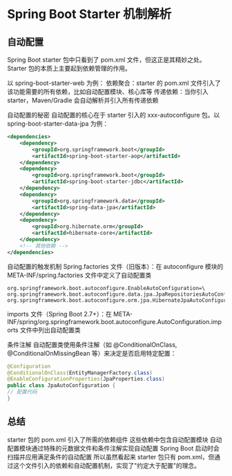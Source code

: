 # Spring Boot Starter 机制解析
## 自动配置
Spring Boot starter 包中只看到了 pom.xml 文件，但这正是其精妙之处。
Starter 包的本质上主要起到依赖管理的作用。

以 spring-boot-starter-web 为例：
依赖聚合：starter 的 pom.xml 文件引入了该功能需要的所有依赖，比如自动配置模块、核心库等
传递依赖：当你引入 starter，Maven/Gradle 会自动解析并引入所有传递依赖

自动配置的秘密
自动配置的核心在于 starter 引入的 xxx-autoconfigure 包。以 spring-boot-starter-data-jpa 为例：
```xml
<dependencies>
    <dependency>
        <groupId>org.springframework.boot</groupId>
        <artifactId>spring-boot-starter-aop</artifactId>
    </dependency>
    <dependency>
        <groupId>org.springframework.boot</groupId>
        <artifactId>spring-boot-starter-jdbc</artifactId>
    </dependency>
    <dependency>
        <groupId>org.springframework.data</groupId>
        <artifactId>spring-data-jpa</artifactId>
    </dependency>
    <dependency>
        <groupId>org.hibernate.orm</groupId>
        <artifactId>hibernate-core</artifactId>
    </dependency>
    <!-- 其他依赖 -->
</dependencies>
```


自动配置的触发机制
Spring.factories 文件（旧版本）：在 autoconfigure 模块的 META-INF/spring.factories 文件中定义了自动配置类
```properties
org.springframework.boot.autoconfigure.EnableAutoConfiguration=\
org.springframework.boot.autoconfigure.data.jpa.JpaRepositoriesAutoConfiguration,\
org.springframework.boot.autoconfigure.orm.jpa.HibernateJpaAutoConfiguration
```
imports 文件（Spring Boot 2.7+）：在 META-INF/spring/org.springframework.boot.autoconfigure.AutoConfiguration.imports 文件中列出自动配置类

条件注解
自动配置类使用条件注解（如 @ConditionalOnClass, @ConditionalOnMissingBean 等）来决定是否启用特定配置：
```java
@Configuration
@ConditionalOnClass(EntityManagerFactory.class)
@EnableConfigurationProperties(JpaProperties.class)
public class JpaAutoConfiguration {
// 配置代码
}
```

## 总结
starter 包的 pom.xml 引入了所需的依赖组件
这些依赖中包含自动配置模块
自动配置模块通过特殊的元数据文件和条件注解实现自动配置
Spring Boot 启动时会扫描并应用满足条件的自动配置
所以虽然看起来 starter 包只有 pom.xml，但通过这个文件引入的依赖和自动配置机制，实现了"约定大于配置"的理念。